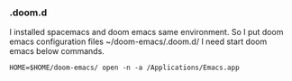 ### .doom.d

I installed spacemacs and doom emacs same environment.
So I put doom emacs configuration files ~/doom-emacs/.doom.d/
I need start doom emacs below commands.
```
HOME=$HOME/doom-emacs/ open -n -a /Applications/Emacs.app
```

